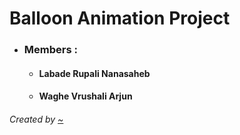 # Balloon Animation Project

+ ### Members :
  - #### Labade Rupali Nanasaheb
  - #### Waghe Vrushali Arjun

###### Created by [~](https://github.com/ShivaShirsath)
